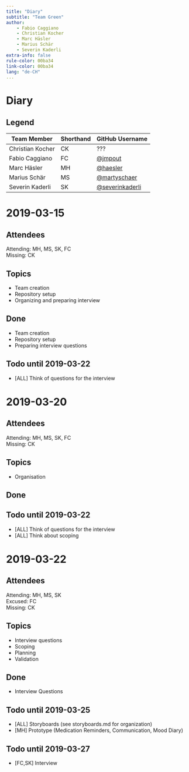 ```yaml
---
title: "Diary"
subtitle: "Team Green"
author:
    - Fabio Caggiano
    - Christian Kocher
    - Marc Häsler
    - Marius Schär
    - Severin Kaderli
extra-info: false
rule-color: 00ba34
link-color: 00ba34
lang: "de-CH"
... 
```


# Diary
## Legend

| Team Member      | Shorthand | GitHub Username                                       |
| ---------------- | --------- | ----------------------------------------------------- |
| Christian Kocher | CK        | ???                                                   |
| Fabio Caggiano   | FC        | [\@jmpout](https://github.com/jmpout)                 |
| Marc Häsler      | MH        | [\@haesler](https://github.com/haesler)               |
| Marius Schär     | MS        | [\@martyschaer](https://github.com/martyschaer)       |
| Severin Kaderli  | SK        | [\@severinkaderli](https://github.com/severinkaderli) |

# 2019-03-15
## Attendees
Attending: MH, MS, SK, FC  
Missing: CK

## Topics
- Team creation
- Repository setup
- Organizing and preparing interview

## Done
- Team creation
- Repository setup
- Preparing interview questions

## Todo until 2019-03-22
- [ALL] Think of questions for the interview

# 2019-03-20
## Attendees
Attending: MH, MS, SK, FC  
Missing: CK

## Topics
- Organisation

## Done

## Todo until 2019-03-22
- [ALL] Think of questions for the interview
- [ALL] Think about scoping

# 2019-03-22
## Attendees
Attending: MH, MS, SK  
Excused: FC  
Missing: CK

## Topics
- Interview questions
- Scoping
- Planning
- Validation

## Done
- Interview Questions

## Todo until 2019-03-25
- [ALL] Storyboards (see storyboards.md for organization)
- [MH] Prototype (Medication Reminders, Communication, Mood Diary)

## Todo until 2019-03-27
- [FC,SK] Interview

